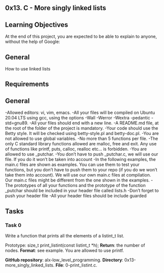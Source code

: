 ## 0x13. C - More singly linked lists

## Learning Objectives
At the end of this project, you are expected to be able to explain to anyone, without the help of Google:

## General
How to use linked lists

## Requirements

## General

-Allowed editors: vi, vim, emacs.
-All your files will be compiled on Ubuntu 20.04 LTS using gcc, using the options -Wall -Werror -Wextra -pedantic -std=gnu89.
-All your files should end with a new line.
-A README.md file, at the root of the folder of the project is mandatory.
-Your code should use the Betty style. It will be checked using betty-style.pl and betty-doc.pl.
-You are not allowed to use global variables.
-No more than 5 functions per file.
-The only C standard library functions allowed are malloc, free and exit. Any use of functions like printf, puts, calloc, realloc etc… is forbidden.
-You are allowed to use \_putchar.
-You don’t have to push \_putchar.c, we will use our file. If you do it won’t be taken into account
-In the following examples, the main.c files are shown as examples. You can use them to test your functions, but you don’t have to push them to your repo (if you do we won’t take them into account). We will use our own main.c files at compilation. Our main.c files might be different from the one shown in the examples.
-The prototypes of all your functions and the prototype of the function \_putchar should be included in your header file called lists.h
-Don’t forget to push your header file
-All your header files should be include guarded


## Tasks

### Task 0

Write a function that prints all the elements of a listint\_t list.

Prototype: size\_t print\_listint(const listint\_t \*h);
**Return**: the number of nodes.
**Format**: see example.
You are allowed to use printf.

**GitHub repository**: alx-low\_level\_programming.
**Directory**: 0x13-more\_singly\_linked\_lists.
**File**: 0-print\_listint.c.
